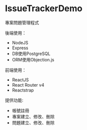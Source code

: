 # IssueTrackerDemo
專案問題管理程式  

後端使用：  
* NodeJS
* Express  
* DB使用PostgreSQL  
* ORM使用Objection.js

前端使用：
* ReactJS
* React Router v4
* Reactstrap  

提供功能:  
* 帳號註冊
* 專案建立、修改、刪除
* 問題建立、修改、刪除
